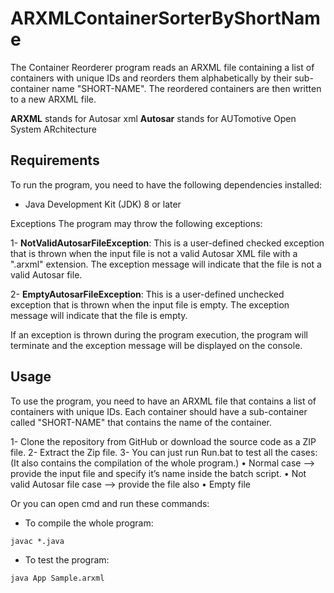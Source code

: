 # ARXMLContainerSorterByShortName

The Container Reorderer program reads an ARXML file containing a list of containers with unique IDs and reorders them alphabetically by their sub-container name "SHORT-NAME". The reordered containers are then written to a new ARXML file.

**ARXML** stands for Autosar xml
**Autosar** stands for AUTomotive Open System ARchitecture

## Requirements

To run the program, you need to have the following dependencies installed:

- Java Development Kit (JDK) 8 or later

Exceptions
The program may throw the following exceptions:

1- **NotValidAutosarFileException**: This is a user-defined checked exception that is thrown when the input file is not a valid Autosar XML file with a ".arxml" extension. The exception message will indicate that the file is not a valid Autosar file.

2- **EmptyAutosarFileException**: This is a user-defined unchecked exception that is thrown when the input file is empty. The exception message will indicate that the file is empty.

If an exception is thrown during the program execution, the program will terminate and the exception message will be displayed on the console.


## Usage

To use the program, you need to have an ARXML file that contains a list of containers with unique IDs. Each container should have a sub-container called "SHORT-NAME" that contains the name of the container.

1- Clone the repository from GitHub or download the source code as a ZIP file.
2- Extract the Zip file.
3- You can just run Run.bat to test all the cases: (It also contains the compilation of the whole program.)
  • Normal case --> provide the input file and specify it’s name inside the batch script.
  • Not valid Autosar file case --> provide the file also 
  • Empty file
  
Or you can open cmd and run these commands:

- To compile the whole program:

```
javac *.java

```

- To test the program:

```
java App Sample.arxml

```




